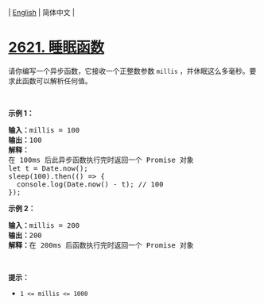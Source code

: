 | [English](README_EN.md) | 简体中文 |

# [2621. 睡眠函数](https://leetcode.cn/problems/sleep)
<p>请你编写一个异步函数，它接收一个正整数参数 <code>millis</code>&nbsp;，并休眠这么多毫秒。要求此函数可以解析任何值。</p>

<p>&nbsp;</p>

<p><b>示例 1：</b></p>

<pre>
<b>输入：</b>millis = 100
<b>输出：</b>100
<b>解释：</b>
在 100ms 后此异步函数执行完时返回一个 Promise 对象
let t = Date.now();
sleep(100).then(() =&gt; {
  console.log(Date.now() - t); // 100
});
</pre>

<p><b>示例 2：</b></p>

<pre>
<b>输入：</b>millis = 200
<b>输出：</b>200
<b>解释：</b>在 200ms 后函数执行完时返回一个 Promise 对象
</pre>

<p>&nbsp;</p>

<p><b>提示：</b></p>

<ul>
	<li><code>1 &lt;= millis &lt;= 1000</code></li>
</ul>

